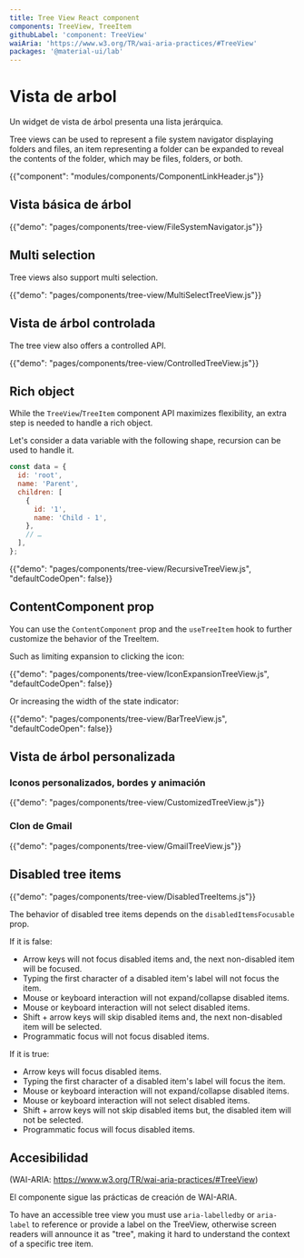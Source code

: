 ```yaml
---
title: Tree View React component
components: TreeView, TreeItem
githubLabel: 'component: TreeView'
waiAria: 'https://www.w3.org/TR/wai-aria-practices/#TreeView'
packages: '@material-ui/lab'
---
```


# Vista de arbol

<p class="description">Un widget de vista de árbol presenta una lista jerárquica.</p>

Tree views can be used to represent a file system navigator displaying folders and files, an item representing a folder can be expanded to reveal the contents of the folder, which may be files, folders, or both.

{{"component": "modules/components/ComponentLinkHeader.js"}}

## Vista básica de árbol

{{"demo": "pages/components/tree-view/FileSystemNavigator.js"}}

## Multi selection

Tree views also support multi selection.

{{"demo": "pages/components/tree-view/MultiSelectTreeView.js"}}

## Vista de árbol controlada

The tree view also offers a controlled API.

{{"demo": "pages/components/tree-view/ControlledTreeView.js"}}

## Rich object

While the `TreeView`/`TreeItem` component API maximizes flexibility, an extra step is needed to handle a rich object.

Let's consider a data variable with the following shape, recursion can be used to handle it.

```js
const data = {
  id: 'root',
  name: 'Parent',
  children: [
    {
      id: '1',
      name: 'Child - 1',
    },
    // …
  ],
};
```

{{"demo": "pages/components/tree-view/RecursiveTreeView.js", "defaultCodeOpen": false}}

## ContentComponent prop

You can use the `ContentComponent` prop and the `useTreeItem` hook to further customize the behavior of the TreeItem.

Such as limiting expansion to clicking the icon:

{{"demo": "pages/components/tree-view/IconExpansionTreeView.js", "defaultCodeOpen": false}}

Or increasing the width of the state indicator:

{{"demo": "pages/components/tree-view/BarTreeView.js", "defaultCodeOpen": false}}

## Vista de árbol personalizada

### Iconos personalizados, bordes y animación

{{"demo": "pages/components/tree-view/CustomizedTreeView.js"}}

### Clon de Gmail

{{"demo": "pages/components/tree-view/GmailTreeView.js"}}

## Disabled tree items

{{"demo": "pages/components/tree-view/DisabledTreeItems.js"}}

The behavior of disabled tree items depends on the `disabledItemsFocusable` prop.

If it is false:

- Arrow keys will not focus disabled items and, the next non-disabled item will be focused.
- Typing the first character of a disabled item's label will not focus the item.
- Mouse or keyboard interaction will not expand/collapse disabled items.
- Mouse or keyboard interaction will not select disabled items.
- Shift + arrow keys will skip disabled items and, the next non-disabled item will be selected.
- Programmatic focus will not focus disabled items.

If it is true:

- Arrow keys will focus disabled items.
- Typing the first character of a disabled item's label will focus the item.
- Mouse or keyboard interaction will not expand/collapse disabled items.
- Mouse or keyboard interaction will not select disabled items.
- Shift + arrow keys will not skip disabled items but, the disabled item will not be selected.
- Programmatic focus will focus disabled items.

## Accesibilidad

(WAI-ARIA: https://www.w3.org/TR/wai-aria-practices/#TreeView)

El componente sigue las prácticas de creación de WAI-ARIA.

To have an accessible tree view you must use `aria-labelledby` or `aria-label` to reference or provide a label on the TreeView, otherwise screen readers will announce it as "tree", making it hard to understand the context of a specific tree item.
